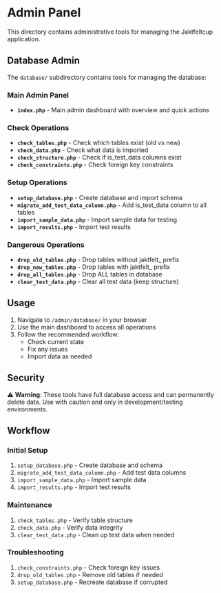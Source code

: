 # Admin Panel

This directory contains administrative tools for managing the Jaktfeltcup application.

## Database Admin

The `database/` subdirectory contains tools for managing the database:

### Main Admin Panel
- **`index.php`** - Main admin dashboard with overview and quick actions

### Check Operations
- **`check_tables.php`** - Check which tables exist (old vs new)
- **`check_data.php`** - Check what data is imported
- **`check_structure.php`** - Check if is_test_data columns exist
- **`check_constraints.php`** - Check foreign key constraints

### Setup Operations
- **`setup_database.php`** - Create database and import schema
- **`migrate_add_test_data_column.php`** - Add is_test_data column to all tables
- **`import_sample_data.php`** - Import sample data for testing
- **`import_results.php`** - Import test results

### Dangerous Operations
- **`drop_old_tables.php`** - Drop tables without jaktfelt_ prefix
- **`drop_new_tables.php`** - Drop tables with jaktfelt_ prefix
- **`drop_all_tables.php`** - Drop ALL tables in database
- **`clear_test_data.php`** - Clear all test data (keep structure)

## Usage

1. Navigate to `/admin/database/` in your browser
2. Use the main dashboard to access all operations
3. Follow the recommended workflow:
   - Check current state
   - Fix any issues
   - Import data as needed

## Security

⚠️ **Warning**: These tools have full database access and can permanently delete data. Use with caution and only in development/testing environments.

## Workflow

### Initial Setup
1. `setup_database.php` - Create database and schema
2. `migrate_add_test_data_column.php` - Add test data columns
3. `import_sample_data.php` - Import sample data
4. `import_results.php` - Import test results

### Maintenance
1. `check_tables.php` - Verify table structure
2. `check_data.php` - Verify data integrity
3. `clear_test_data.php` - Clean up test data when needed

### Troubleshooting
1. `check_constraints.php` - Check foreign key issues
2. `drop_old_tables.php` - Remove old tables if needed
3. `setup_database.php` - Recreate database if corrupted
